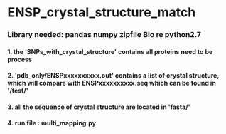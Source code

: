 # ENSP_crystal_structure_match  
###  Library needed: pandas numpy zipfile Bio re  python2.7
#### 1. the 'SNPs_with_crystal_structure' contains all proteins need to be process  
#### 2. 'pdb_only/ENSPxxxxxxxxxx.out' contains a list of crystal structure, which will compare with ENSPxxxxxxxxxx.seq which can be found in '/test/'  
#### 3. all the sequence of crystal structure are located in 'fasta/'  
#### 4. run file : multi_mapping.py
